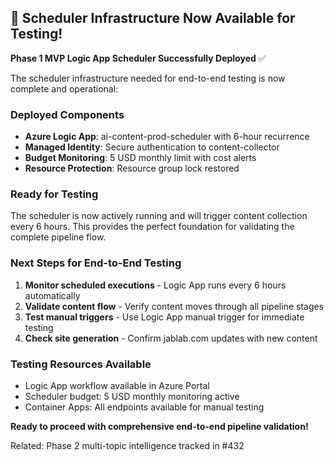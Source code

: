 ## 🎉 Scheduler Infrastructure Now Available for Testing!

**Phase 1 MVP Logic App Scheduler Successfully Deployed** ✅

The scheduler infrastructure needed for end-to-end testing is now complete and operational:

### Deployed Components
- **Azure Logic App**: ai-content-prod-scheduler with 6-hour recurrence
- **Managed Identity**: Secure authentication to content-collector
- **Budget Monitoring**: 5 USD monthly limit with cost alerts  
- **Resource Protection**: Resource group lock restored

### Ready for Testing
The scheduler is now actively running and will trigger content collection every 6 hours. This provides the perfect foundation for validating the complete pipeline flow.

### Next Steps for End-to-End Testing
1. **Monitor scheduled executions** - Logic App runs every 6 hours automatically
2. **Validate content flow** - Verify content moves through all pipeline stages  
3. **Test manual triggers** - Use Logic App manual trigger for immediate testing
4. **Check site generation** - Confirm jablab.com updates with new content

### Testing Resources Available
- Logic App workflow available in Azure Portal
- Scheduler budget: 5 USD monthly monitoring active
- Container Apps: All endpoints available for manual testing

**Ready to proceed with comprehensive end-to-end pipeline validation!**

Related: Phase 2 multi-topic intelligence tracked in #432
